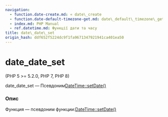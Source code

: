 ```yaml
---
navigation:
  - function.date-create.md: « date\_create
  - function.date-default-timezone-get.md: date\_default\_timezone\_get »
  - index.md: PHP Manual
  - ref.datetime.md: Функції дати та часу
title: date\_date\_set
origin_hash: ddf652f5224dc9f1fa9671347921941ca401ea50
---
```

# date\_date\_set

(PHP 5 >= 5.2.0, PHP 7, PHP 8)

date\_date\_set — Псевдоним[DateTime::setDate()](datetime.setdate.md)

### Опис

Функция — псевдоним функции:[DateTime::setDate()](datetime.setdate.md)
